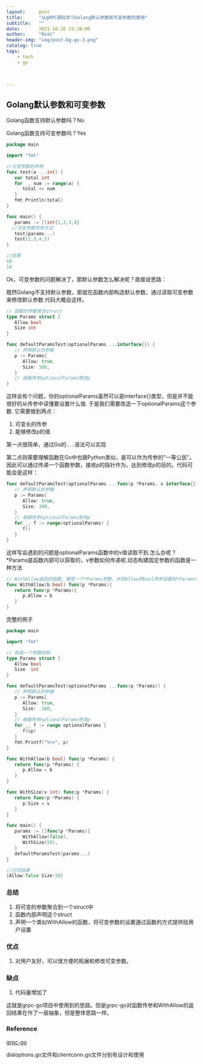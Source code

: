 ```yaml
---
layout:     post
title:      "从gRPC源码学习Golang默认参数和可变参数的使用"
subtitle:   ""
date:       2021-10-26 22:38:00
author:     "Keal"
header-img: "img/post-bg-go-3.png"
catalog: true
tags:
    - tech
    - go
 


---
```


## Golang默认参数和可变参数

Golang函数支持默认参数吗？No

Golang函数支持可变参数吗？Yes

```go
package main

import "fmt"

//可变参数的声明
func test(a ...int) {
   var total int
   for _, num := range(a) {
      total += num
   }
   fmt.Println(total)
}

func main() {
   params := []int{1,2,3,4}
  //可变参数传参方式
   test(params...)
   test(2,3,4,5)
}

//结果
10
14

```

Ok，可变参数的问题解决了，那默认参数怎么解决呢？直接说思路：

既然Golang不支持默认参数，那就在函数内部构造默认参数，通过读取可变参数来修改默认参数.代码大概会这样。

```go
// 函数的参数聚合struct
type Params struct {
   Allow bool
   Size int
}

func defaultParamsTest(optionalParams ...interface{}) {
   // 声明默认的参数
   p := Params{
      Allow: true,
      Size: 100,
   }
   // 根据传参optionalParams修改p
}
```

这样会有个问题，你的optionalParams虽然可以是interface{}类型，但是并不能很好的从传参中读懂要设置什么值. 于是我们需要改造一下optionalParams这个参数. 它需要做到两点：

1. 可变长的传参
2. 能够修改p的值

第一点很简单，通过Go的`...`语法可以实现

第二点则需要理解函数在Go中也跟Python类似，是可以作为传参的"一等公民"。因此可以通过传递一个函数参数，接收p的指针作为，达到修改p的目的。代码可能会是这样：

```go
func defaultParamsTest(optionalParams ...func(p *Params, v interface{})) {
   // 声明默认的参数
   p := Params{
      Allow: true,
      Size: 100,
   }
   // 根据传参optionalParams修改p
   for _, f := range(optionalParams) {
      f()
   }
}
```

这样写会遇到的问题是optionalParams函数中的v值读取不到.怎么办呢？*Params是函数内部可以获取的，v参数如何传递呢.动态构建固定参数的函数是一种方法

```go
// WithAllow返回的函数，接受一个*Params参数，并把Allow的bool传参设置到*Params中
func WithAllow(b bool) func(p *Params){
   return func(p *Params){
      p.Allow = b
   }
}
```

完整的例子

```go
package main

import "fmt"

// 构造一个参数结构
type Params struct {
   Allow bool
   Size  int
}

func defaultParamsTest(optionalParams ...func(p *Params)) {
   // 声明默认的参数
   p := Params{
      Allow: true,
      Size:  100,
   }
   // 根据传参optionalParams修改p
   for _, f := range optionalParams {
      f(&p)
   }
   fmt.Printf("%+v", p)
}

func WithAllow(b bool) func(p *Params) {
   return func(p *Params) {
      p.Allow = b
   }
}

func WithSize(v int) func(p *Params) {
   return func(p *Params) {
      p.Size = v
   }
}

func main() {
   params := []func(p *Params){
      WithAllow(false),
      WithSize(50),
   }
   defaultParamsTest(params...)
}

//打印结果
{Allow:false Size:50}
```

### 总结

1. 将可变的参数聚合到一个struct中
2. 函数内部声明这个struct
3. 声明一个类似WithAllow的函数，将可变参数的设置通过函数的方式提供给用户设置

### 优点

1. 对用户友好，可以很方便的拓展和修改可变参数。

### 缺点

1. 代码量增加了

这就是grpc-go项目中使用到的思路。但是grpc-go对函数传参和WithAllow的返回结果在作了一层抽象，但是整体思路一样。



### Reference

[grpc-go](https://github.com/grpc/grpc-go)

dialoptions.go文件和clientconn.go文件分别有设计和使用
